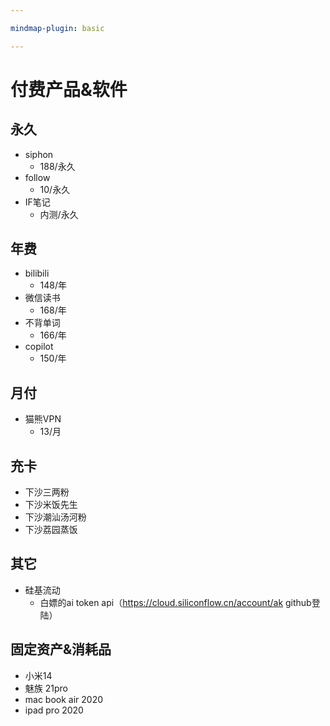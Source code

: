 ```yaml
---

mindmap-plugin: basic

---
```


# 付费产品&软件

## 永久
- siphon
	- 188/永久
- follow
	- 10/永久
- IF笔记
	- 内测/永久

## 年费
- bilibili
	- 148/年
- 微信读书
	- 168/年
- 不背单词
	- 166/年
- copilot
	- 150/年

## 月付
- 猫熊VPN
	- 13/月

## 充卡
- 下沙三两粉
- 下沙米饭先生
- 下沙潮汕汤河粉
- 下沙荔园蒸饭

## 其它
- 硅基流动
	- 白嫖的ai token api（https://cloud.siliconflow.cn/account/ak github登陆）

## 固定资产&消耗品
- 小米14
- 魅族 21pro
- mac book air 2020
- ipad pro 2020
